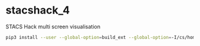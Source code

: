 # stacshack_4
STACS Hack multi screen visualisation
```bash
pip3 install --user --global-option=build_ext --global-option=-I/cs/home/jg229/usr/include/ --global-option=-L/cs/home/jg229/usr/lib/ pyaudio
```
